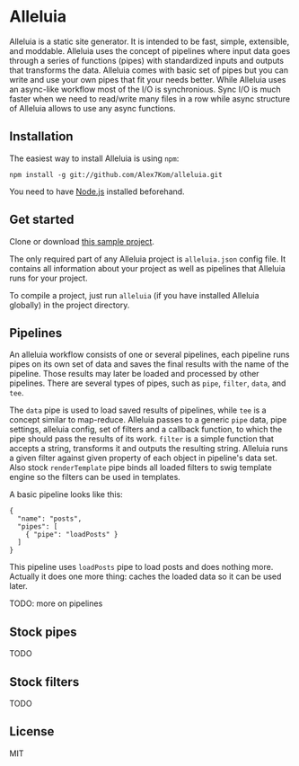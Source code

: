 # Alleluia

Alleluia is a static site generator. It is intended to be fast, simple, extensible, and moddable.
Alleluia uses the concept of pipelines where input data goes through a series of functions (pipes) with standardized inputs and outputs that transforms the data.
Alleluia comes with basic set of pipes but you can write and use your own pipes that fit your needs better.
While Alleluia uses an async-like workflow most of the I/O is synchronious. Sync I/O is much faster when we need to read/write many files in a row while async structure of Alleluia allows to use any async functions.

## Installation

The easiest way to install Alleluia is using `npm`:

    npm install -g git://github.com/Alex7Kom/alleluia.git

You need to have [Node.js](http://nodejs.org) installed beforehand.

## Get started

Clone or download [this sample project](https://github.com/Alex7Kom/alleluia-sample-project).

The only required part of any Alleluia project is `alleluia.json` config file. It contains all information about your project as well as pipelines that Alleluia runs for your project.

To compile a project, just run `alleluia` (if you have installed Alleluia globally) in the project directory.

## Pipelines

An alleluia workflow consists of one or several pipelines, each pipeline runs pipes on its own set of data and saves the final results with the name of the pipeline. Those results may later be loaded and processed by other pipelines.
There are several types of pipes, such as `pipe`, `filter`, `data`, and `tee`.

The `data` pipe is used to load saved results of pipelines, while `tee` is a concept similar to map-reduce.
Alleluia passes to a generic `pipe` data, pipe settings, alleluia config, set of filters and a callback function, to which the pipe should pass the results of its work.
`filter` is a simple function that accepts a string, transforms it and outputs the resulting string. Alleluia runs a given filter against given property of each object in pipeline's data set. Also stock `renderTemplate` pipe binds all loaded filters to swig template engine so the filters can be used in templates.

A basic pipeline looks like this:

```
{
  "name": "posts",
  "pipes": [
    { "pipe": "loadPosts" }
  ]
}
```

This pipeline uses `loadPosts` pipe to load posts and does nothing more. Actually it does one more thing: caches the loaded data so it can be used later.

TODO: more on pipelines

## Stock pipes

TODO

## Stock filters

TODO

## License

MIT